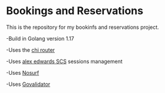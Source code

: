 # Bookings and Reservations

This is the repository for my bookinfs and reservations project.

-Build in Golang version 1.17

-Uses the [chi router](https://github.com/go-chi/chi/v5)

-Uses [alex edwards SCS](https://github.com/alexedwards/scs/v2) sessions management

-Uses [Nosurf](https://github.com/justinas/nosurf)

-Uses [Govalidator](https://github.com/asaskevich/govalidator)
